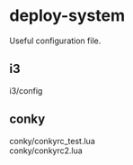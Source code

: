 # deploy-system
Useful configuration file.

## i3
i3/config

## conky
conky/conkyrc_test.lua  
conky/conkyrc2.lua


